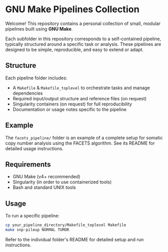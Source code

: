 # GNU Make Pipelines Collection

Welcome! This repository contains a personal collection of small, modular pipelines built using **GNU Make**.

Each subfolder in this repository corresponds to a self-contained pipeline, typically structured around a specific task or analysis. These pipelines are designed to be simple, reproducible, and easy to extend or adapt.

## Structure

Each pipeline folder includes:

* A `Makefile` & `Makefile_toplevel` to orchestrate tasks and manage dependencies
* Required input/output structure and reference files (on request)
* Singularity containers (on request) for full reproducibility
* Documentation or usage notes specific to the pipeline

## Example

The `facets_pipeline/` folder is an example of a complete setup for somatic copy number analysis using the FACETS algorithm. See its README for detailed usage instructions.

## Requirements

* GNU Make (v4+ recommended)
* Singularity (in order to use containerized tools)
* Bash and standard UNIX tools

## Usage

To run a specific pipeline:

```bash
cp your_pipeline_directory/Makefile_toplevel Makefile
make snp-pileup NORMAL TUMOR
```

Refer to the individual folder's README for detailed setup and run instructions.
